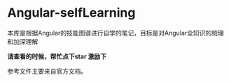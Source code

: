 # Angular-selfLearning
本库是根据Angular的技能图谱进行自学的笔记，目标是对Angular全知识的梳理和加深理解

**请查看的时候，帮忙点下star 激励下**

参考文件主要来自官方文档。
